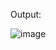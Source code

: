 Output:

![image](https://user-images.githubusercontent.com/53144668/104932280-73bf0b80-59cd-11eb-8ed7-ece0bff60bcf.png)

